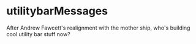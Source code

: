 # utilitybarMessages
After Andrew Fawcett's realignment with the mother ship, who's building cool utility bar stuff now?

